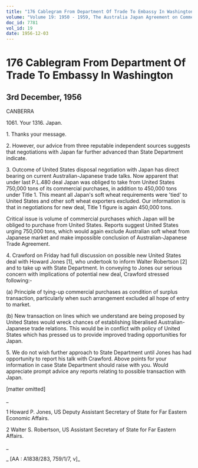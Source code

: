 ```yaml
---
title: "176 Cablegram From Department Of Trade To Embassy In Washington"
volume: "Volume 19: 1950 - 1959, The Australia Japan Agreement on Commerce"
doc_id: 7781
vol_id: 19
date: 1956-12-03
---
```


# 176 Cablegram From Department Of Trade To Embassy In Washington

## 3rd December, 1956

CANBERRA

1061\. Your 1316. Japan.

1\. Thanks your message.

2\. However, our advice from three reputable independent sources suggests that negotiations with Japan far further advanced than State Department indicate.

3\. Outcome of United States disposal negotiation with Japan has direct bearing on current Australian-Japanese trade talks. Now apparent that under last P.L.480 deal Japan was obliged to take from United States 750,000 tons of its commercial purchases, in addition to 450,000 tons under Title 1. This meant all Japan's soft wheat requirements were 'tied' to United States and other soft wheat exporters excluded. Our information is that in negotiations for new deal, Title 1 figure is again 450,000 tons.

Critical issue is volume of commercial purchases which Japan will be obliged to purchase from United States. Reports suggest United States urging 750,000 tons, which would again exclude Australian soft wheat from Japanese market and make impossible conclusion of Australian-Japanese Trade Agreement.

4\. Crawford on Friday had full discussion on possible new United States deal with Howard Jones [1], who undertook to inform Walter Robertson [2] and to take up with State Department. In conveying to Jones our serious concern with implications of potential new deal, Crawford stressed following:-

(a) Principle of tying-up commercial purchases as condition of surplus transaction, particularly when such arrangement excluded all hope of entry to market.

(b) New transaction on lines which we understand are being proposed by United States would wreck chances of establishing liberalised Australian-Japanese trade relations. This would be in conflict with policy of United States which has pressed us to provide improved trading opportunities for Japan.

5\. We do not wish further approach to State Department until Jones has had opportunity to report his talk with Crawford. Above points for your information in case State Department should raise with you. Would appreciate prompt advice any reports relating to possible transaction with Japan.

[matter omitted]

_

1 Howard P. Jones, US Deputy Assistant Secretary of State for Far Eastern Economic Affairs.

2 Walter S. Robertson, US Assistant Secretary of State for Far Eastern Affairs.

_

_ [AA : A1838/283, 759/1/7, v]_
